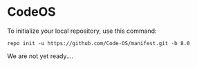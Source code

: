 CodeOS
========

To initialize your local repository, use this command:

	repo init -u https://github.com/Code-OS/manifest.git -b 8.0

We are not yet ready....
